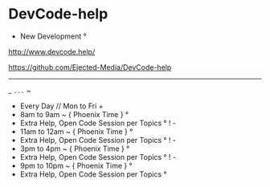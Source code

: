 # DevCode-help
- New Development °


http://www.devcode.help/

https://github.com/Ejected-Media/DevCode-help

---  

_ ` ... ` ~

+ Every Day // Mon to Fri +
+ 8am to 9am ~ { Phoenix Time } °
+ Extra Help, Open Code Session per Topics °
! -
+ 11am to 12am ~ { Phoenix Time } °
+ Extra Help, Open Code Session per Topics °
! -
+ 3pm to 4pm ~ { Phoenix Time } °
+ Extra Help, Open Code Session per Topics °
! -
+ 9pm to 10pm ~ { Phoenix Time } °
+ Extra Help, Open Code Session per Topics °